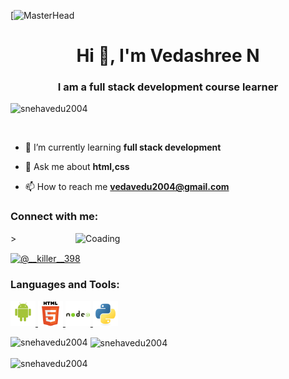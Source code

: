 [![MasterHead](https://1.bp.blogspot.com/-7A4WynwLsMw/XbBpCXG8fHI/AAAAAAAAMt4/uOa1bpLskYgrwGbllhSu2SDj_Mig8SXJQCLcBGAsYHQ/s1600/2000_600px.gif)
<h1 align="center">Hi 👋, I'm Vedashree N</h1>
<h3 align="center">I am a full stack development course learner</h3>

<p align="left"> <img src="https://komarev.com/ghpvc/?username=snehavedu2004&label=Profile%20views&color=0e75b6&style=flat" alt="snehavedu2004" /> </p>

<p align="left"> <a href="https://twitter.com/" target="blank"><img src="https://img.shields.io/twitter/follow/?logo=twitter&style=for-the-badge" alt="" /></a> </p>

- 🌱 I’m currently learning **full stack development**

- 💬 Ask me about **html,css**

- 📫 How to reach me **vedavedu2004@gmail.com**

<h3 align="left">Connect with me:</h3>
<Img align="right" alt="Coading" width="400" src="https://media.tenor.com/S59bPkT0pqcAAAAC/programming.gif"> >
<p align="left">
<a href="https://instagram.com/@__killer__398" target="blank"><img align="center" src="https://raw.githubusercontent.com/rahuldkjain/github-profile-readme-generator/master/src/images/icons/Social/instagram.svg" alt="@__killer__398" height="30" width="40" /></a>
</p>

<h3 align="left">Languages and Tools:</h3>
<p align="left"> <a href="https://developer.android.com" target="_blank" rel="noreferrer"> <img src="https://raw.githubusercontent.com/devicons/devicon/master/icons/android/android-original-wordmark.svg" alt="android" width="40" height="40"/> </a> <a href="https://www.w3.org/html/" target="_blank" rel="noreferrer"> <img src="https://raw.githubusercontent.com/devicons/devicon/master/icons/html5/html5-original-wordmark.svg" alt="html5" width="40" height="40"/> </a> <a href="https://nodejs.org" target="_blank" rel="noreferrer"> <img src="https://raw.githubusercontent.com/devicons/devicon/master/icons/nodejs/nodejs-original-wordmark.svg" alt="nodejs" width="40" height="40"/> </a> <a href="https://www.python.org" target="_blank" rel="noreferrer"> <img src="https://raw.githubusercontent.com/devicons/devicon/master/icons/python/python-original.svg" alt="python" width="40" height="40"/> </a> </p>

<p><img align="left" src="https://github-readme-stats.vercel.app/api/top-langs?username=snehavedu2004&show_icons=true&locale=en&layout=compact" alt="snehavedu2004" /></p>

<p>&nbsp;<img align="center" src="https://github-readme-stats.vercel.app/api?username=snehavedu2004&show_icons=true&locale=en" alt="snehavedu2004" /></p>

<p><img align="center" src="https://github-readme-streak-stats.herokuapp.com/?user=snehavedu2004&" alt="snehavedu2004" /></p>

